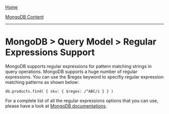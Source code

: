 [Home](../../index.md)

[MongoDB Content](../MongoDB.md)
___

# MongoDB > Query Model > Regular Expressions Support


MongoDB supports regular expressions for pattern matching strings in query operations. MongoDB supports a huge number of regular expressions. You can use the $regex keyword to specifiy regular expression matching patterns as shown below:

````
db.products.find( { sku: { $regex: /^ABC/i } } )
````

For a complete list of all the regular expressions options that you can use, please have a look at [MongoDB documentations](https://docs.mongodb.org/manual/reference/operator/query/regex/). 
